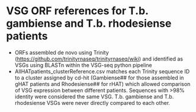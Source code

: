 # VSG ORF references for T.b. gambiense and T.b. rhodesiense patients

* ORFs assembled de novo using Trinity (https://github.com/trinityrnaseq/trinityrnaseq/wiki) and identified as VSGs using BLASTn within the VSG-seq python pipeline
* AllHATpatients_clusterReference.csv matches each Trinity sequence ID to a cluster assigned by cd-hit (Gambiense## for those assembled in gHAT patients and Rhodesiense## for rHAT) which allowed comparison of VSG expression between different patients. Sequences with >98% identity were considered the same VSG. T.b. gambiense and T.b. rhodesiense VSGs were never directly compared to each other.
